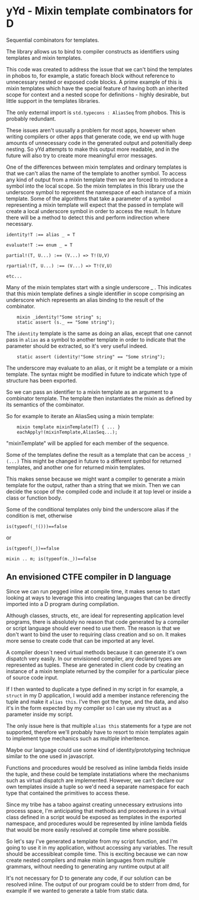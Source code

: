 # yYd - Mixin template combinators for D

Sequential combinators for templates.

The library allows us to bind to compiler constructs as identifiers
using templates and mixin templates.

This code was created to address the issue that we can't bind the
templates in phobos to, for example, a static foreach block without
reference to unnecessary nested or exposed code blocks.
A prime example of this is mixin templates which have the special
feature of having both an inherited scope for context and a nested
scope for definitions - highly desirable, but little support in the
templates libraries.

The only external import is `std.typecons : AliasSeq` from phobos.
This is probably redundant.

These issues aren't ususally a problem for most apps, however when
writing compilers or other apps that generate code, we end up with
huge amounts of unnecessary code in the generated output and potenitially
deep nesting.  So yYd attempts to make this output more readable, and
in the future will also try to create more meaningful error messages.


One of the differences between mixin templates and ordinary templates is
that we can't alias the name of the template to another symbol.
To access any kind of output from a mixin template then we are forced
to introduce a symbol into the local scope. So the mixin templates in
this library use the underscore symbol to represent the namespace of 
each instance of a mixin template. Some of the algorithms that take 
a parameter of a symbol representing a mixin template will expect
that the passed in template will create a local underscore symbol in
order to access the result. In future there will be a method to detect
this and perform indirection where necessary.


```
identity!T :== alias _ = T

evaluate!T :== enum _ = T

partial!(T, U...) :== (V...) => T!(U,V) 

rpartial!(T, U...) :== (V...) => T!(V,U) 

etc...
```

Many of the mixin templates start with a single underscore _ .
This indicates that this mixin template defines a single identifier
in scope comprising an underscore which represents an alias binding
to the result of the combinator. 

```
    mixin _identity!"Some string" s;
    static assert (s._ == "Some string");
```

The `identity` template is the same as doing an alias, except that one
cannot pass in `alias` as a symbol to another template in order to indicate
that the parameter should be extracted, so it's very useful indeed.
```
    static assert (identity!"Some string" == "Some string");
```

The underscore may evaluate to an alias, or it might be a template or a
mixin template. The syntax might be modified in future to indicate which
type of structure has been exported.

So we can pass an identifier to a mixin template as an argument to
a combinator template. The template then instantiates the mixin as 
defined by its semantics of the combinator.

So for example to iterate an AliasSeq using a mixin template:

```
    mixin template mixinTemplate(T) { ... }
    eachApply!(mixinTemplate,AliasSeq...);
```

"mixinTemplate" will be applied for each member of the sequence.

Some of the templates define the result as a template that can be access
`_!(...)`
This might be changed in future to a different symbol for returned templates,
and another one for returned mixin templates.

This makes sense because we might want a compiler to generate a mixin template
for the output, rather than a string that we mixin. Then we can decide the 
scope of the compiled code and include it at top level or inside a class or
function body.

Some of the conditional templates only bind
the underscore alias if the condition is met, otherwise 

`is(typeof(_!()))==false`

or

`is(typeof(_))==false`

`mixin .. m; is(typeof(m._))==false`

## An envisioned CTFE compiler in D language

Since we can run pegged inline at compile time, it makes sense to start 
looking at ways to leverage this into creating languages that can be
directly imported into a D program during compilation.

Although classes, structs, etc, are ideal for representing application level
programs, there is absolutely no reason that code generated by a compiler
or script language should ever need to use them.  The reason is that we 
don't want to bind the user to requiring class creation and so on.
It makes more sense to create code that can be imported at any level.

A compiler doesn`t need virtual methods because it can generate it's 
own dispatch very easily. In our envisioned compiler, any declared types
are represented as tuples. These are generated in client code by 
creating an instance of a mixin template returned by the compiler
for a particular piece of source code input. 

If I then wanted to
duplicate a type defined in my script in for example, a `struct` in my D
application, I would add a member instance
referencing the tuple and make it `alias this`. I've then got the type,
and the data, and also it's in the form expected by my compiler so I can
use my struct as a parameter inside my script. 

The only issue here is that
multiple `alias this` statements for a type are not supported, therefore
we'll probably have to resort to mixin templates again to implement type
mechanics such as multiple inheritence.

Maybe our language could use some kind of identity/prototyping technique
similar to the one used in javascript.

Functions and procedures would be resolved as inline lambda fields inside
the tuple, and these could be template instatiations where the mechanisms
such as virtual dispatch are implemented. However, we can't declare our
own templates inside a tuple so we'd need a separate namespace
for each type that contained the primitives to access these.

Since my tribe has a taboo against creating unnecessary extrusions into
process space, I'm anticipating that methods and proceedures in a virtual
class defined in a script would be exposed as templates in the 
exported namespace, and procedures would be represented by inline lambda fields 
that would be more easily resolved at compile time where possible.

So let's say I've generated a template from my script function, and I'm going to
use it in my application, without accessing any variables. 
The result should be accessibleat compile time. This is exciting because we can 
now create nested compilers and make mixin languages from multiple grammars,
without needing to generating any runtime output at all! 

It's not necessary for D to generate any code, if our solution can be 
resolved inline. The output of our program could be to stderr from dmd,
for example if we wanted to generate a table from static data.
